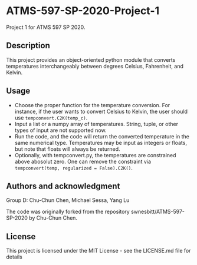 # ATMS-597-SP-2020-Project-1
Project 1 for ATMS 597 SP 2020.

## Description 
This project provides an object-oriented python module that converts temperatures interchangeably between degrees Celsius, Fahrenheit, and Kelvin.

## Usage
*  Choose the proper function for the temperature conversion. For instance, if the user wants to convert Celsius to Kelvin, the user should use `tempconvert.C2K(temp_c)`.
*  Input a list or a numpy array of temperatures. String, tuple, or other types of input are not supported now.
*  Run the code, and the code will return the converted temperature in the same numerical type. Temperatures may be input as integers or floats, but note that floats will always be returned.
*  Optionally, with tempconvert.py, the temperatures are constrained above abosolut zero. One can remove the constraint via `tempconvert(temp, regularized = False).C2K()`.

## Authors and acknowledgment
Group D: Chu-Chun Chen, Michael Sessa, Yang Lu

The code was originally forked from the repository swnesbitt/ATMS-597-SP-2020 by Chu-Chun Chen.

## License
This project is licensed under the MIT License - see the LICENSE.md file for details
